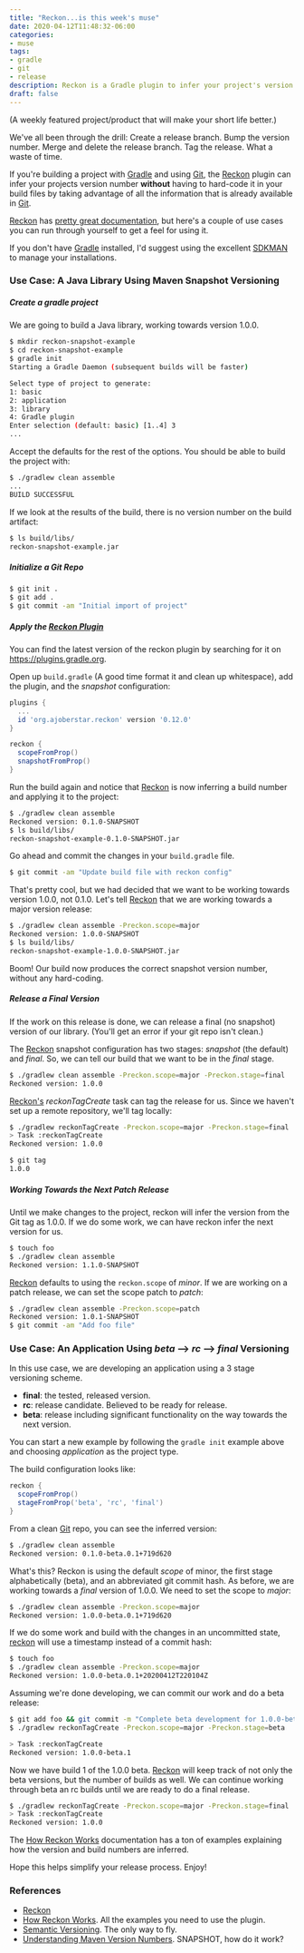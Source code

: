 ```yaml
---
title: "Reckon...is this week's muse"
date: 2020-04-12T11:48:32-06:00
categories:
- muse
tags:
- gradle
- git
- release
description: Reckon is a Gradle plugin to infer your project's version number without the ridiculousness of hard-coding it in build files.
draft: false
---
```


(A weekly featured project/product that will make your short life better.)

We've all been through the drill: Create a release branch. Bump the version number. Merge and delete the release
branch. Tag the release. What a waste of time. <!--more-->

If you're building a project with [Gradle][gradle] and using [Git][git], the [Reckon][reckon] plugin can infer your
projects version number __without__ having to hard-code it in your build files by taking advantage of all the
information that is already available in [Git][git].

[Reckon][reckon] has [pretty great documentation][reckon-doc], but here's a couple of use cases you can run through
yourself to get a feel for using it.

If you don't have [Gradle][gradle] installed, I'd suggest using the excellent [SDKMAN][sdkman] to manage your
installations.

### Use Case: A Java Library Using Maven Snapshot Versioning

##### Create a gradle project

We are going to build a Java library, working towards version 1.0.0.

```sh
$ mkdir reckon-snapshot-example
$ cd reckon-snapshot-example
$ gradle init
Starting a Gradle Daemon (subsequent builds will be faster)

Select type of project to generate:
1: basic
2: application
3: library
4: Gradle plugin
Enter selection (default: basic) [1..4] 3
...
```

Accept the defaults for the rest of the options. You should be able to build the project with:

```bash
$ ./gradlew clean assemble
...
BUILD SUCCESSFUL
```
If we look at the results of the build, there is no version number on the build artifact:

```bash
$ ls build/libs/
reckon-snapshot-example.jar
```

##### Initialize a Git Repo

```bash
$ git init .
$ git add .
$ git commit -am "Initial import of project"
```

##### Apply the [Reckon Plugin][reckon]

You can find the latest version of the reckon plugin by searching for it on https://plugins.gradle.org.

Open up `build.gradle` (A good time format it and clean up whitespace), add the plugin, and the _snapshot_
configuration:

```groovy
plugins {
  ...
  id 'org.ajoberstar.reckon' version '0.12.0'
}

reckon {
  scopeFromProp()
  snapshotFromProp()
}
````
Run the build again and notice that [Reckon][reckon] is now inferring a build number and applying it to the project:

```bash
$ ./gradlew clean assemble
Reckoned version: 0.1.0-SNAPSHOT
$ ls build/libs/
reckon-snapshot-example-0.1.0-SNAPSHOT.jar
```

Go ahead and commit the changes in your `build.gradle` file.

```bash
$ git commit -am "Update build file with reckon config"
```

That's pretty cool, but we had decided that we want to be working towards version 1.0.0, not 0.1.0. Let's tell
[Reckon][reckon] that we are working towards a major version release:

```bash
$ ./gradlew clean assemble -Preckon.scope=major
Reckoned version: 1.0.0-SNAPSHOT
$ ls build/libs/
reckon-snapshot-example-1.0.0-SNAPSHOT.jar
```

Boom! Our build now produces the correct snapshot version number, without any hard-coding.

##### Release a Final Version

If the work on this release is done, we can release a final (no snapshot) version of our library. (You'll get an error if
your git repo isn't clean.)

The [Reckon][reckon] snapshot configuration has two stages: _snapshot_ (the default) and _final_. So, we can tell our
build that we want to be in the _final_ stage.

```bash
$ ./gradlew clean assemble -Preckon.scope=major -Preckon.stage=final
Reckoned version: 1.0.0
```

[Reckon's][reckon] _reckonTagCreate_ task can tag the release for us. Since we haven't set up a remote repository, we'll tag locally:

```bash
$ ./gradlew reckonTagCreate -Preckon.scope=major -Preckon.stage=final 
> Task :reckonTagCreate
Reckoned version: 1.0.0

$ git tag
1.0.0
```
##### Working Towards the Next Patch Release

Until we make changes to the project, reckon will infer the version from the Git tag as 1.0.0. If we do some work, we
can have reckon infer the next version for us.

```bash
$ touch foo
$ ./gradlew clean assemble
Reckoned version: 1.1.0-SNAPSHOT
```

[Reckon][reckon] defaults to using the `reckon.scope` of _minor_. If we are working on a patch release, we can set the
scope patch to _patch_:

```bash
$ ./gradlew clean assemble -Preckon.scope=patch
Reckoned version: 1.0.1-SNAPSHOT
$ git commit -am "Add foo file"
```


### Use Case: An Application Using _beta_ --> _rc_ --> _final_ Versioning

In this use case, we are developing an application using a 3 stage versioning scheme.

- __final__: the tested, released version.
- __rc__: release candidate. Believed to be ready for release.
- __beta__: release including significant functionality on the way towards the next version.

You can start a new example by following the `gradle init` example above and choosing _application_ as the project
type.

The build configuration looks like:

```groovy
reckon {
  scopeFromProp()
  stageFromProp('beta', 'rc', 'final')
}
```
From a clean [Git][git] repo, you can see the inferred version:

```bash
$ ./gradlew clean assemble
Reckoned version: 0.1.0-beta.0.1+719d620
```

What's this? Reckon is using the default _scope_ of minor, the first stage alphabetically (beta), and an abbreviated git
commit hash. As before, we are working towards a _final_ version of 1.0.0. We need to set the scope to _major_:

```bash
$ ./gradlew clean assemble -Preckon.scope=major
Reckoned version: 1.0.0-beta.0.1+719d620
```

If we do some work and build with the changes in an uncommitted state, [reckon][reckon] will use a timestamp instead of a
commit hash:

```bash
$ touch foo
$ ./gradlew clean assemble -Preckon.scope=major
Reckoned version: 1.0.0-beta.0.1+20200412T220104Z
```

Assuming we're done developing, we can commit our work and do a beta release:

```bash
$ git add foo && git commit -m "Complete beta development for 1.0.0-beta"
$ ./gradlew reckonTagCreate -Preckon.scope=major -Preckon.stage=beta

> Task :reckonTagCreate
Reckoned version: 1.0.0-beta.1
```

Now we have build 1 of the 1.0.0 beta. [Reckon][reckon] will keep track of not only the beta versions, but the number of
builds as well. We can continue working through beta an rc builds until we are ready to do a final release.

```bash
$ ./gradlew reckonTagCreate -Preckon.scope=major -Preckon.stage=final
> Task :reckonTagCreate
Reckoned version: 1.0.0
```

The [How Reckon Works][reckon-doc] documentation has a ton of examples explaining how the version and build numbers are
inferred.

Hope this helps simplify your release process. Enjoy!

### References

- [Reckon][reckon]
- [How Reckon Works][reckon-doc]. All the examples you need to use the plugin.
- [Semantic Versioning][semver]. The only way to fly.
- [Understanding Maven Version Numbers][maven-version-numbers]. SNAPSHOT, how do it work?


<!-- ref links -->
[git]: https://git-scm.com/ "Git SCM"
[gradle]: https://gradle.org/ "Gradle Build Tool"
[reckon-doc]: https://github.com/ajoberstar/reckon/blob/master/docs/index.md "How Reckon Works"
[reckon]: https://github.com/ajoberstar/reckon "Reckon GitHub Page"
[sdkman]: https://sdkman.io/ "SDKMAN"

[semver]: https://semver.org/ "Semantic Versioning 2.0"

[maven-version-numbers]: https://docs.oracle.com/middleware/1212/core/MAVEN/maven_version.htm#MAVEN8855
